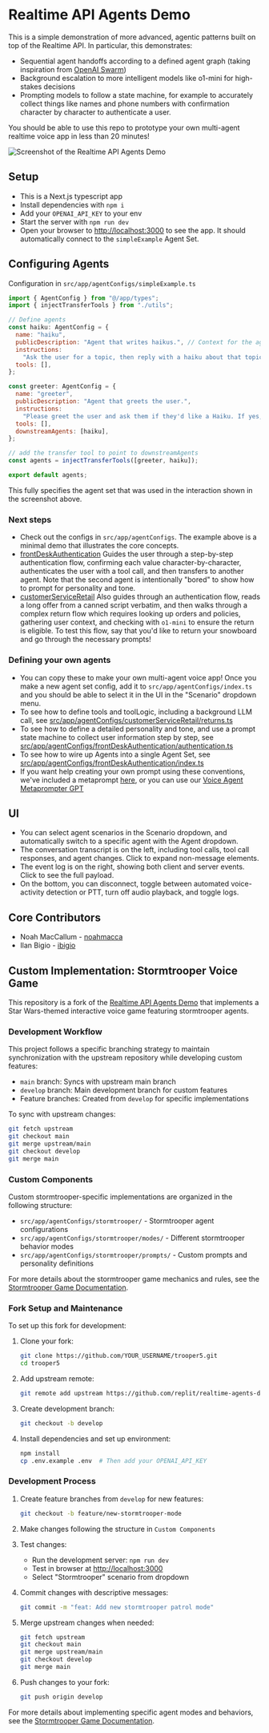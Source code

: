 # Realtime API Agents Demo

This is a simple demonstration of more advanced, agentic patterns built on top of the Realtime API. In particular, this demonstrates:

- Sequential agent handoffs according to a defined agent graph (taking inspiration from [OpenAI Swarm](https://github.com/openai/swarm))
- Background escalation to more intelligent models like o1-mini for high-stakes decisions
- Prompting models to follow a state machine, for example to accurately collect things like names and phone numbers with confirmation character by character to authenticate a user.

You should be able to use this repo to prototype your own multi-agent realtime voice app in less than 20 minutes!

![Screenshot of the Realtime API Agents Demo](/public/screenshot.png)

## Setup

- This is a Next.js typescript app
- Install dependencies with `npm i`
- Add your `OPENAI_API_KEY` to your env
- Start the server with `npm run dev`
- Open your browser to [http://localhost:3000](http://localhost:3000) to see the app. It should automatically connect to the `simpleExample` Agent Set.

## Configuring Agents

Configuration in `src/app/agentConfigs/simpleExample.ts`

```javascript
import { AgentConfig } from "@/app/types";
import { injectTransferTools } from "./utils";

// Define agents
const haiku: AgentConfig = {
  name: "haiku",
  publicDescription: "Agent that writes haikus.", // Context for the agent_transfer tool
  instructions:
    "Ask the user for a topic, then reply with a haiku about that topic.",
  tools: [],
};

const greeter: AgentConfig = {
  name: "greeter",
  publicDescription: "Agent that greets the user.",
  instructions:
    "Please greet the user and ask them if they'd like a Haiku. If yes, transfer them to the 'haiku' agent.",
  tools: [],
  downstreamAgents: [haiku],
};

// add the transfer tool to point to downstreamAgents
const agents = injectTransferTools([greeter, haiku]);

export default agents;
```

This fully specifies the agent set that was used in the interaction shown in the screenshot above.

### Next steps

- Check out the configs in `src/app/agentConfigs`. The example above is a minimal demo that illustrates the core concepts.
- [frontDeskAuthentication](src/app/agentConfigs/frontDeskAuthentication) Guides the user through a step-by-step authentication flow, confirming each value character-by-character, authenticates the user with a tool call, and then transfers to another agent. Note that the second agent is intentionally "bored" to show how to prompt for personality and tone.
- [customerServiceRetail](src/app/agentConfigs/customerServiceRetail) Also guides through an authentication flow, reads a long offer from a canned script verbatim, and then walks through a complex return flow which requires looking up orders and policies, gathering user context, and checking with `o1-mini` to ensure the return is eligible. To test this flow, say that you'd like to return your snowboard and go through the necessary prompts!

### Defining your own agents

- You can copy these to make your own multi-agent voice app! Once you make a new agent set config, add it to `src/app/agentConfigs/index.ts` and you should be able to select it in the UI in the "Scenario" dropdown menu.
- To see how to define tools and toolLogic, including a background LLM call, see [src/app/agentConfigs/customerServiceRetail/returns.ts](src/app/agentConfigs/customerServiceRetail/returns.ts)
- To see how to define a detailed personality and tone, and use a prompt state machine to collect user information step by step, see [src/app/agentConfigs/frontDeskAuthentication/authentication.ts](src/app/agentConfigs/frontDeskAuthentication/authentication.ts)
- To see how to wire up Agents into a single Agent Set, see [src/app/agentConfigs/frontDeskAuthentication/index.ts](src/app/agentConfigs/frontDeskAuthentication/index.ts)
- If you want help creating your own prompt using these conventions, we've included a metaprompt [here](src/app/agentConfigs/voiceAgentMetaprompt.txt), or you can use our [Voice Agent Metaprompter GPT](https://chatgpt.com/g/g-678865c9fb5c81918fa28699735dd08e-voice-agent-metaprompt-gpt)

## UI

- You can select agent scenarios in the Scenario dropdown, and automatically switch to a specific agent with the Agent dropdown.
- The conversation transcript is on the left, including tool calls, tool call responses, and agent changes. Click to expand non-message elements.
- The event log is on the right, showing both client and server events. Click to see the full payload.
- On the bottom, you can disconnect, toggle between automated voice-activity detection or PTT, turn off audio playback, and toggle logs.

## Core Contributors

- Noah MacCallum - [noahmacca](https://x.com/noahmacca)
- Ilan Bigio - [ibigio](https://github.com/ibigio)

## Custom Implementation: Stormtrooper Voice Game

This repository is a fork of the [Realtime API Agents Demo](https://github.com/replit/realtime-agents-demo) that implements a Star Wars-themed interactive voice game featuring stormtrooper agents.

### Development Workflow

This project follows a specific branching strategy to maintain synchronization with the upstream repository while developing custom features:

- `main` branch: Syncs with upstream main branch
- `develop` branch: Main development branch for custom features
- Feature branches: Created from `develop` for specific implementations

To sync with upstream changes:

```bash
git fetch upstream
git checkout main
git merge upstream/main
git checkout develop
git merge main
```

### Custom Components

Custom stormtrooper-specific implementations are organized in the following structure:

- `src/app/agentConfigs/stormtrooper/` - Stormtrooper agent configurations
- `src/app/agentConfigs/stormtrooper/modes/` - Different stormtrooper behavior modes
- `src/app/agentConfigs/stormtrooper/prompts/` - Custom prompts and personality definitions

For more details about the stormtrooper game mechanics and rules, see the [Stormtrooper Game Documentation](docs/STORMTROOPER.md).

### Fork Setup and Maintenance

To set up this fork for development:

1. Clone your fork:

   ```bash
   git clone https://github.com/YOUR_USERNAME/trooper5.git
   cd trooper5
   ```

2. Add upstream remote:

   ```bash
   git remote add upstream https://github.com/replit/realtime-agents-demo.git
   ```

3. Create development branch:

   ```bash
   git checkout -b develop
   ```

4. Install dependencies and set up environment:

   ```bash
   npm install
   cp .env.example .env  # Then add your OPENAI_API_KEY
   ```

### Development Process

1. Create feature branches from `develop` for new features:

   ```bash
   git checkout -b feature/new-stormtrooper-mode
   ```

2. Make changes following the structure in `Custom Components`

3. Test changes:
   - Run the development server: `npm run dev`
   - Test in browser at <http://localhost:3000>
   - Select "Stormtrooper" scenario from dropdown

4. Commit changes with descriptive messages:

   ```bash
   git commit -m "feat: Add new stormtrooper patrol mode"
   ```

5. Merge upstream changes when needed:

   ```bash
   git fetch upstream
   git checkout main
   git merge upstream/main
   git checkout develop
   git merge main
   ```

6. Push changes to your fork:

   ```bash
   git push origin develop
   ```

For more details about implementing specific agent modes and behaviors, see the [Stormtrooper Game Documentation](docs/STORMTROOPER.md).
